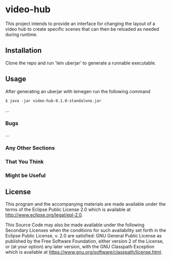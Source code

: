 # video-hub

This project intends to provide an interface for changing the layout of a video hub to create specific scenes that can then be reloaded as needed during runtime.

## Installation

Clone the repo and run 'lein uberjar' to generate a runnable executable.

## Usage

After generating an uberjar with leinegen run the following command

    $ java -jar video-hub-0.1.0-standalone.jar

...

### Bugs

...

### Any Other Sections
### That You Think
### Might be Useful

## License


This program and the accompanying materials are made available under the
terms of the Eclipse Public License 2.0 which is available at
http://www.eclipse.org/legal/epl-2.0.

This Source Code may also be made available under the following Secondary
Licenses when the conditions for such availability set forth in the Eclipse
Public License, v. 2.0 are satisfied: GNU General Public License as published by
the Free Software Foundation, either version 2 of the License, or (at your
option) any later version, with the GNU Classpath Exception which is available
at https://www.gnu.org/software/classpath/license.html.
